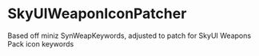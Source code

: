 # SkyUIWeaponIconPatcher
Based off miniz SynWeapKeywords, adjusted to patch for SkyUI Weapons Pack icon keywords
